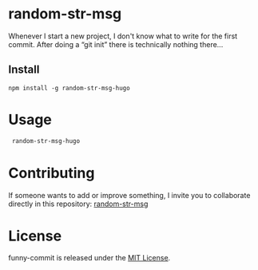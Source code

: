 # random-str-msg

Whenever I start a new project, I don't know what to write for the first commit. After doing a “git init” there is technically nothing there...

## Install

```npm
npm install -g random-str-msg-hugo
```

# Usage

```bash
 random-str-msg-hugo
```

# Contributing

If someone wants to add or improve something, I invite you to collaborate directly in this repository: [random-str-msg](https://github.com/gndx/random-str-msg)

# License

funny-commit is released under the [MIT License](https://opensource.org/licenses/MIT).